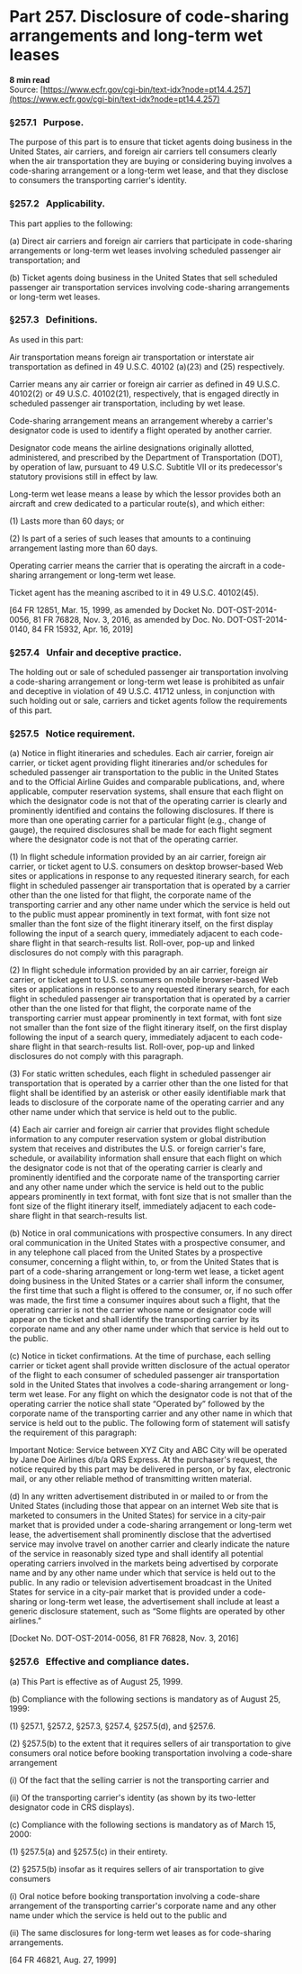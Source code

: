 # Part 257. Disclosure of code-sharing arrangements and long-term wet leases
**8 min read**  
Source: [https://www.ecfr.gov/cgi-bin/text-idx?node=pt14.4.257](https://www.ecfr.gov/cgi-bin/text-idx?node=pt14.4.257)

### §257.1   Purpose.

The purpose of this part is to ensure that ticket agents doing business in the United States, air carriers, and foreign air carriers tell consumers clearly when the air transportation they are buying or considering buying involves a code-sharing arrangement or a long-term wet lease, and that they disclose to consumers the transporting carrier's identity.

### §257.2   Applicability.

This part applies to the following:

(a) Direct air carriers and foreign air carriers that participate in code-sharing arrangements or long-term wet leases involving scheduled passenger air transportation; and

(b) Ticket agents doing business in the United States that sell scheduled passenger air transportation services involving code-sharing arrangements or long-term wet leases.

### §257.3   Definitions.

As used in this part:

Air transportation means foreign air transportation or interstate air transportation as defined in 49 U.S.C. 40102 (a)(23) and (25) respectively.

Carrier means any air carrier or foreign air carrier as defined in 49 U.S.C. 40102(2) or 49 U.S.C. 40102(21), respectively, that is engaged directly in scheduled passenger air transportation, including by wet lease.

Code-sharing arrangement means an arrangement whereby a carrier's designator code is used to identify a flight operated by another carrier.

Designator code means the airline designations originally allotted, administered, and prescribed by the Department of Transportation (DOT), by operation of law, pursuant to 49 U.S.C. Subtitle VII or its predecessor's statutory provisions still in effect by law.

Long-term wet lease means a lease by which the lessor provides both an aircraft and crew dedicated to a particular route(s), and which either:

(1) Lasts more than 60 days; or

(2) Is part of a series of such leases that amounts to a continuing arrangement lasting more than 60 days.

Operating carrier means the carrier that is operating the aircraft in a code-sharing arrangement or long-term wet lease.

Ticket agent has the meaning ascribed to it in 49 U.S.C. 40102(45).

\[64 FR 12851, Mar. 15, 1999, as amended by Docket No. DOT-OST-2014-0056, 81 FR 76828, Nov. 3, 2016, as amended by Doc. No. DOT-OST-2014-0140, 84 FR 15932, Apr. 16, 2019\]

### §257.4   Unfair and deceptive practice.

The holding out or sale of scheduled passenger air transportation involving a code-sharing arrangement or long-term wet lease is prohibited as unfair and deceptive in violation of 49 U.S.C. 41712 unless, in conjunction with such holding out or sale, carriers and ticket agents follow the requirements of this part.

### §257.5   Notice requirement.

(a) Notice in flight itineraries and schedules. Each air carrier, foreign air carrier, or ticket agent providing flight itineraries and/or schedules for scheduled passenger air transportation to the public in the United States and to the Official Airline Guides and comparable publications, and, where applicable, computer reservation systems, shall ensure that each flight on which the designator code is not that of the operating carrier is clearly and prominently identified and contains the following disclosures. If there is more than one operating carrier for a particular flight (e.g., change of gauge), the required disclosures shall be made for each flight segment where the designator code is not that of the operating carrier.

(1) In flight schedule information provided by an air carrier, foreign air carrier, or ticket agent to U.S. consumers on desktop browser-based Web sites or applications in response to any requested itinerary search, for each flight in scheduled passenger air transportation that is operated by a carrier other than the one listed for that flight, the corporate name of the transporting carrier and any other name under which the service is held out to the public must appear prominently in text format, with font size not smaller than the font size of the flight itinerary itself, on the first display following the input of a search query, immediately adjacent to each code-share flight in that search-results list. Roll-over, pop-up and linked disclosures do not comply with this paragraph.

(2) In flight schedule information provided by an air carrier, foreign air carrier, or ticket agent to U.S. consumers on mobile browser-based Web sites or applications in response to any requested itinerary search, for each flight in scheduled passenger air transportation that is operated by a carrier other than the one listed for that flight, the corporate name of the transporting carrier must appear prominently in text format, with font size not smaller than the font size of the flight itinerary itself, on the first display following the input of a search query, immediately adjacent to each code-share flight in that search-results list. Roll-over, pop-up and linked disclosures do not comply with this paragraph.

(3) For static written schedules, each flight in scheduled passenger air transportation that is operated by a carrier other than the one listed for that flight shall be identified by an asterisk or other easily identifiable mark that leads to disclosure of the corporate name of the operating carrier and any other name under which that service is held out to the public.

(4) Each air carrier and foreign air carrier that provides flight schedule information to any computer reservation system or global distribution system that receives and distributes the U.S. or foreign carrier's fare, schedule, or availability information shall ensure that each flight on which the designator code is not that of the operating carrier is clearly and prominently identified and the corporate name of the transporting carrier and any other name under which the service is held out to the public appears prominently in text format, with font size that is not smaller than the font size of the flight itinerary itself, immediately adjacent to each code-share flight in that search-results list.

(b) Notice in oral communications with prospective consumers. In any direct oral communication in the United States with a prospective consumer, and in any telephone call placed from the United States by a prospective consumer, concerning a flight within, to, or from the United States that is part of a code-sharing arrangement or long-term wet lease, a ticket agent doing business in the United States or a carrier shall inform the consumer, the first time that such a flight is offered to the consumer, or, if no such offer was made, the first time a consumer inquires about such a flight, that the operating carrier is not the carrier whose name or designator code will appear on the ticket and shall identify the transporting carrier by its corporate name and any other name under which that service is held out to the public.

(c) Notice in ticket confirmations. At the time of purchase, each selling carrier or ticket agent shall provide written disclosure of the actual operator of the flight to each consumer of scheduled passenger air transportation sold in the United States that involves a code-sharing arrangement or long-term wet lease. For any flight on which the designator code is not that of the operating carrier the notice shall state “Operated by” followed by the corporate name of the transporting carrier and any other name in which that service is held out to the public. The following form of statement will satisfy the requirement of this paragraph:

Important Notice: Service between XYZ City and ABC City will be operated by Jane Doe Airlines d/b/a QRS Express. At the purchaser's request, the notice required by this part may be delivered in person, or by fax, electronic mail, or any other reliable method of transmitting written material.

(d) In any written advertisement distributed in or mailed to or from the United States (including those that appear on an internet Web site that is marketed to consumers in the United States) for service in a city-pair market that is provided under a code-sharing arrangement or long-term wet lease, the advertisement shall prominently disclose that the advertised service may involve travel on another carrier and clearly indicate the nature of the service in reasonably sized type and shall identify all potential operating carriers involved in the markets being advertised by corporate name and by any other name under which that service is held out to the public. In any radio or television advertisement broadcast in the United States for service in a city-pair market that is provided under a code-sharing or long-term wet lease, the advertisement shall include at least a generic disclosure statement, such as “Some flights are operated by other airlines.”

\[Docket No. DOT-OST-2014-0056, 81 FR 76828, Nov. 3, 2016\]

### §257.6   Effective and compliance dates.

(a) This Part is effective as of August 25, 1999.

(b) Compliance with the following sections is mandatory as of August 25, 1999:

(1) §257.1, §257.2, §257.3, §257.4, §257.5(d), and §257.6.

(2) §257.5(b) to the extent that it requires sellers of air transportation to give consumers oral notice before booking transportation involving a code-share arrangement

(i) Of the fact that the selling carrier is not the transporting carrier and

(ii) Of the transporting carrier's identity (as shown by its two-letter designator code in CRS displays).

(c) Compliance with the following sections is mandatory as of March 15, 2000:

(1) §257.5(a) and §257.5(c) in their entirety.

(2) §257.5(b) insofar as it requires sellers of air transportation to give consumers

(i) Oral notice before booking transportation involving a code-share arrangement of the transporting carrier's corporate name and any other name under which the service is held out to the public and

(ii) The same disclosures for long-term wet leases as for code-sharing arrangements.

\[64 FR 46821, Aug. 27, 1999\]